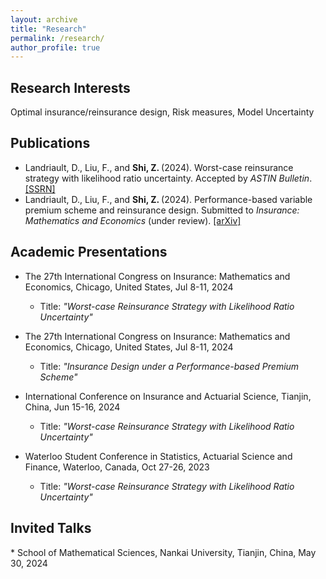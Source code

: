 ```yaml
---
layout: archive
title: "Research"
permalink: /research/
author_profile: true
---
```


<h2>Research Interests</h2>
Optimal insurance/reinsurance design, Risk measures, Model Uncertainty

<h2>Publications</h2>

* Landriault, D., Liu, F., and <b> Shi, Z. </b> (2024). Worst-case reinsurance strategy with likelihood ratio uncertainty. Accepted by *ASTIN Bulletin*. [[SSRN]](https://papers.ssrn.com/sol3/papers.cfm?abstract_id=4750381)
* Landriault, D., Liu, F., and <b> Shi, Z. </b> (2024). Performance-based variable premium scheme and reinsurance design. Submitted to *Insurance: Mathematics and Economics* (under review). [[arXiv]](https://arxiv.org/abs/2412.01704)

  
<h2>Academic Presentations</h2>

* The 27th International Congress on Insurance: Mathematics and Economics, Chicago, United States, Jul 8-11, 2024
  * Title: <i>"Worst-case Reinsurance Strategy with Likelihood Ratio Uncertainty"</i>
  
* The 27th International Congress on Insurance: Mathematics and Economics, Chicago, United States, Jul 8-11, 2024
  * Title: <i>"Insurance Design under a Performance-based Premium Scheme"</i>

* International Conference on Insurance and Actuarial Science, Tianjin, China, Jun 15-16, 2024
    * Title: <i>"Worst-case Reinsurance Strategy with Likelihood Ratio Uncertainty"</i>
    
* Waterloo Student Conference in Statistics, Actuarial Science and Finance, Waterloo, Canada, Oct 27-26, 2023
  * Title: <i>"Worst-case Reinsurance Strategy with Likelihood Ratio Uncertainty"</i>

<h2>Invited Talks</h2>
* School of Mathematical Sciences, Nankai University, Tianjin, China, May 30, 2024





